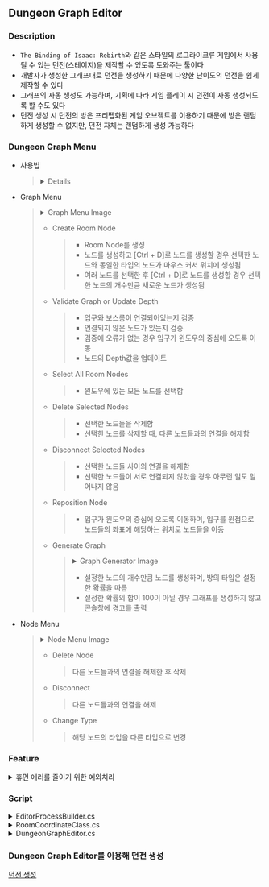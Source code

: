 ## Dungeon Graph Editor
### Description
- `The Binding of Isaac: Rebirth`와 같은 스타일의 로그라이크류 게임에서 사용될 수 있는 던전(스테이지)을 제작할 수 있도록 도와주는 툴이다
- 개발자가 생성한 그래프대로 던전을 생성하기 때문에 다양한 난이도의 던전을 쉽게 제작할 수 있다
- 그래프의 자동 생성도 가능하며, 기획에 따라 게임 플레이 시 던전이 자동 생성되도록 할 수도 있다
- 던전 생성 시 던전의 방은 프리펩화된 게임 오브젝트를 이용하기 때문에 방은 랜덤하게 생성할 수 없지만, 던전 자체는 랜덤하게 생성 가능하다

### Dungeon Graph Menu
- 사용법
  > <details>
  > <summary>Details</summary>
  > 
  > - 빈 공간을 우클릭해 Graph Menu 활성화
  > - 노드를 우클릭해 Node Menu 활성화
  > - 선택되지 않은 노드를 클릭해 노드 선택
  > - 선택된 노드를 클릭해 선택 해제
  > - ESC키를 사용해 선택된 모든 노드 선택 해제
  > - 빈 공간을 드래그해 그래프를 이동
  > - 노드를 드래그해 노드 이동
  > - 노드를 마우스 오른쪽 버튼으로 드래그해 다른 노드와 연결
  > </details>
- Graph Menu
  > <details>
  > <summary>Graph Menu Image</summary>
  > 
  > ![Graph Menu Image](https://raw.githubusercontent.com/xcb00/Portfolios/main/Folder/Resources/DungeonGraphMenuImg1.png)
  > </details>
  > 
  > - Create Room Node
  >   > - Room Node를 생성
  >   > - 노드를 생성하고 [Ctrl + D]로 노드를 생성할 경우 선택한 노드와 동일한 타입의 노드가 마우스 커서 위치에 생성됨
  >   > - 여러 노드를 선택한 후 [Ctrl + D]로 노드를 생성할 경우 선택한 노드의 개수만큼 새로운 노드가 생성됨
  > - Validate Graph or Update Depth
  >   > - 입구와 보스룸이 연결되어있는지 검증
  >   > - 연결되지 않은 노드가 있는지 검증
  >   > - 검증에 오류가 없는 경우 입구가 윈도우의 중심에 오도록 이동
  >   > - 노드의 Depth값을 업데이트
  > - Select All Room Nodes
  >   > - 윈도우에 있는 모든 노드를 선택함
  > - Delete Selected Nodes
  >   > - 선택한 노드들을 삭제함
  >   > - 선택한 노드를 삭제할 때, 다른 노드들과의 연결을 해제함
  > - Disconnect Selected Nodes
  >   > - 선택한 노드들 사이의 연결을 해제함
  >   > - 선택한 노드들이 서로 연결되지 않았을 경우 아무런 일도 일어나지 않음
  > - Reposition Node
  >   > - 입구가 윈도우의 중심에 오도록 이동하며, 입구를 원점으로 노드들의 좌표에 해당하는 위치로 노드들을 이동
  > - Generate Graph  
  >   > <details>
  >   > <summary>Graph Generator Image</summary>
  >   > 
  >   > ![Graph Generator Image](https://raw.githubusercontent.com/xcb00/Portfolios/main/Folder/Resources/DungeonGraphMenuImg3.png)
  >   > </details>
  >   > 
  >   > - 설정한 노드의 개수만큼 노드를 생성하며, 방의 타입은 설정한 확률을 따름
  >   > - 설정한 확률의 합이 100이 아닐 경우 그래프를 생성하지 않고 콘솔창에 경고를 출력
- Node Menu
  > <details>
  > <summary>Node Menu Image</summary>
  > 
  > ![Node Menu Image](https://raw.githubusercontent.com/xcb00/Portfolios/main/Folder/Resources/DungeonGraphMenuImg2.png)
  > </details>
  > 
  > - Delete Node
  >   > 다른 노드들과의 연결을 해제한 후 삭제
  > - Disconnect
  >   > 다른 노드들과의 연결을 해제
  > - Change Type
  >   > 해당 노드의 타입을 다른 타입으로 변경

### Feature

<details>
<summary>휴먼 에러를 줄이기 위한 예외처리</summary>
  
  > - 입구 또는 보스룸을 생성하지 않는 것을 방지하기 위해 첫 번째 노드 생성 시 입구와 보스룸을 자동으로 생성됨
  > - 입구 또는 보스룸을 삭제하는 것을 방지하기 위해 입구와 보스룸이 생성되면 삭제되지 않음
  > - 입구와 보스룸이 연결되지 않는 것을 방지하기 위해 입구와 보스룸이 연결되지 않은 채 에디터창을 닫으면 에러가 출력됨
  > - 생성된 방 중 입구와 연결되지 못한 방이 있다면 경고가 출력됨
  > - 노드간 연결 시 제약조건을 주어 조건에 맞지 않으면 연결되지 않도록 함
  >   > <details>
  >   > <summary>제약조건</summary>
  >   > 
  >   > - 입구는 부모 노드를 가질 수 없음
  >   > - 보스룸은 자식 노드를 가질 수 없음
  >   > - 자식 노드는 중복될 수 없음(이미 자식 노드로 추가한 노드를 자식 노드로 추가할 수 없음)
  >   > - 부모 노드로 한 개의 노드만 가질 수 있음(이미 부모 노드가 있는 노드에 부모 노드를 추가할 수 없음)
  >   > - 자식 노드는 최대 3개 까지만 가능(다른 노드와 상하좌우로 연결될 수 있는 경우 4가지 중, 부모 노드와 연결이 때문에)
  >   > - 연결하려는 노드의 타입이 설정되지 않았을 경우
  >   > - 입구와 연결되지 않은 노드를 부모 노드로 연결할 경우
  >   > - 부모노드의 상하좌우에 다른 노드들이 있는 경우
  >   > - 노드의 깊이가 255를 넘을 경우
  >   > </details>
  > 
  > - 에디터 윈도우를 열 때, 에디터 창의 데이터를 저장하는 스크립터블 오브젝트가 없을 경우 자동 생성
  > - 스크립터블 오브젝트를 자동 생성 시 해당 경로에 해당하는 폴더가 없는 경우 재귀함수를 이용해 폴더 생성(폴더의 경로는 string[]으로 설정)

</details>  

### Script
<details>
<summary>EditorProcessBuilder.cs</summary>

> - Custom Window의 입력을 처리하기 위한 스크립트
> - 빌더 패턴을 사용해 Custom Window에서 사용할 입력을 등록
> - `Dictionary<InputEnum, Action>`을 이용해 키 입력 시 발생할 메소드 관리
>
> <details>
> <summary>How to use</summary>
> 
> ```C#
> EditorInputProcess inputEvent;
> void RegistInputEvent()
> {
>   EditorProcessBuilder builder = new EditorProcesesBuilder();
>   inputEvent = builder.Build();
>   builder.KeyboardEvent(MethodName, EditorKeyboardInput.value);
> }
> void InputProcess(Event _event)
> {
>   EditorKeyboardInput _input = GetKeyboardInput(_event); // Event의 input값에 따라 맞는 EditorKeyboardInput을 반환
>   inputEvent.KeyInput(_input);
> }
> void OnGUI()
> { InputProcess(Event.current); }
> ```
> </details>
> <details>
> <summary>class EditorInputProcess</summary>
> 
> ```C#
> // 휴먼 에러를 줄이기 위해 enum을 Dictionary의 키로 사용
> // 마우스 입력의 경우 상황에 따라 다른 메소드를 호출할 수도 있기 때문에 List로 같은 입력에 여러 메소드를 등록할 수 있도록 함
> public Dictionary<EditorMouseInput, List<Action<Event>>> MouseInputDic;
> public Dictionary<EditorKeyboardInput, Action> KeyboardInputDic;
> public EditorInputProcess()
> {
>    MouseInputDic = new Dictionary<EditorMouseInput, List<Action<Event>>>();
>    KeyboardInputDic = new Dictionary<EditorKeyboardInput, Action>();
> }
> 
> public void KeyInput(EditorKeyboardInput input)
> {
>   try{
>     if(input == EditorKeyboardInput.None) return;
>     // KeyboardInputDic에 input을 키로 가지는 값이 없다면 에러 메시지 출력
>     else if(!KeyboardInputDic.ContainsKey(input)) throw new Exception("KeyNotFoundException");
>     else KeyboardInputDic[input]?.Invoke();
>   } catch(Exception e) { Debug.LogError(e.Message); }
> }
> 
> public void MouseInput(Event _event, EditorMouseInput input, int index) ...
> ```
</details>
</details>

<details>
<summary>RoomCoordinateClass.cs</summary>

> - 에디터창에서 노드를 연결할 때, 노드의 ID와 좌표(coordination)를 저장하는 클래스
> - 게임 내에서 던전을 생성할 때, 좌표를 기반으로 던전이 생성 및 이동
>   > 입구를 원점(0, 0)으로, 플레이어가 위치한 방만 활성화 시킴
> - 노드 ID와 좌표를 한 쌍으로 가지지만, ID로 좌표를 찾거나 좌표로 ID를 찾는 경우 모두 발생하기 때문에 `Dictionary`를 사용하지 않고 `List<struct>`를 사용
>
> <details>
> <summary>struct RoomCoordination</summary>
> 
> ```C#
> public string id;
> public Vector2Int coordination;
> public RoomCoordination(string id, Vector2Int coordination)
> {
>   this.id = id;
>   this.coordination = coordination;
> }
> ```
> </details>
> 
> <details>
> <summary>class RoomCoordinateClass</summary>
> 
> ```C#
> // 노드를 연결할 때, 부모 노드를 가지고 있지 않은 경우 연결할 수 없도록 함
> // 입구는 Root 노드로, 부모 노드를 가질 수 없기 때문에 예외처리를 위해 입구 노드의 ID를 저장
> string entranceID = string.Empty;
> List<RoomCoordination> roomCoordinations;
> public RoomCoordinateClass
> public RoomCoordination(string entranceID)
> {
>   this.entranceID = entranceID;
>   Clear();
> }
> public void Clear()
> {
>   if(roomCoordinations == null) 
>     roomCoordinations = new List<RoomCoordination>();
>   else 
>     roomCoordinations.Clear();
>   roomCoordinations.Add(new RoomCoordination(entranceID, Vector2Int.zero));
> }
> public Vector2Int GetRoomCoordination(string id
> {
>   if(roomCoordinations.Count < 1)
>     return Vector2Int.zero;
>   foreach(RoomCoordination room in roomCoordinations)
>   {
>     if(room.id.Equals(id))
>       return room.coordinatinon;
>   }
>   return Vector2Int.zero;
> }
> public string GetRoomID(Vector2Int coordination)
> {
>   if(roomCoordinations.Count < 1)
>     return string.Empty;
>   foreach(RoomCoordination room in roomCoordinations)
>   {
>     if(room.coordination == coordination)
>       return room.id;
>   }
>   return string.Empty;
> }
> public bool ContainCoordination(Vector2Int coordination)
> {
>   foreach(RoomCoordination room in roomCoordinations)
>   {
>     if(room.coordination == coordination)
>       return true;
>   }
>   return false;
> }
> public bool ContainID(string id)
> {
>   foreach(RoomCoordination room in roomCoordinations)
>   {
>     if(room.id.Equals(id))
>       return true;
>   }
>   return false;
> }
> public void Remove(string id)
> {
>   int idx = -1;
>   for(int i = 0; i 〈 roomCoordinations.Count; i++)
>   {
>     if(roomCoordinations[i].id.Equals(id))
>     {
>       idx = i;
>       break;
>     }
>   }
>   if(idx 〉0)
>     roomCoordinations.RemoveAt(idx);
> }
> public bool AddRoom(string currentID, string childID)
> {
>   Vector2Int current = GetRoomCoordination(currentID);
>   if(current == Vector2.zero && !entranceID.Equals(currentID))
>     return false; // 입구와 연결되지 않은 노드를 부모 노드로 가질 수 없음
>   int count = 0;
>   int startDir = Random.Range(0, 4); // 자식 노드의 좌표를 부여할 때, 규칙성을 없애기 위해 Random 사용
>   for(count = 0; count〈 4; count++)
>   {
>     if(!ContainCoordination(current + GetDirection(startDir + count)))
>       break;
>   }
>   if(count 〉3)
>     return false; // 현재 노드의 상하좌우에 이미 다른 노드가 있어 자식 노드를 추가할 수 없음
>   roomCoordinations.Add(new RoomCoordination(childID, current + GetDirection(startDir + count)));
>   return true;
> }
> Vector2Int GetDirection(int i) 
> {
>   switch (i % 4)
>   {
>     case 0: return Vector2Int.up;
>     case 1: return Vector2Int.right;
>     case 2: return Vector2Int.down;
>     case 3: return Vector2Int.left;
>     default: return Vector2Int.zero;
>   }
> }
> ```
> </details>
</details>

<details>
<summary>DungeonGraphEditor.cs</summary>

> - 커스텀 에디터 창에 그래프를 그리고 저장하는 스크립트
> - `OnGUI`에서 `GUILayout`을 그리고, `Event.current`를 이용해 입력을 처리
>
> 
> <details>
> <summary>Delete Node</summary>
> 
> ```C#
> void DeleteSelectedRoomNode()
> {
>   // 리스트를 반복문을 이용해 탐색할 때, 반복문 안에서 리스트의 값을 생성/삭제 시 오류가 발생할 수 있기 때문에 큐에 삭제할 노드를 추가한 후 반복문 종료 후 일괄삭제
>   Queue<DungeonRoomSO> delete = new Queue<DungeonRoomSO>();
>   foreach(DungeonRoomSO room in graph.roomList)
>   {
>     if (room.isSelected)
>     {
>       // 노드를 먼저 삭제하면 다른 노드들과의 연결을 처리하는 것이 어렵기 때문에 먼저 현재 노드와 연결된 노드들의 연결을 해제
>       if(!string.IsNullOrEmpty(room.parentID))
>         graph.DisconnectNode(room.id, room.parentID, false); 
>       foreach(string childID in room.childrenID)
>         graph.DisconnectNode(room.id, childID, true); 
>       graph.roomCoordinateClass.Remove(room.id);
>       delete.Emqueue(room);
>     }
>   }
> 
>   while(delete.Count 〉0)
>   {
>     DungeonRoomSO deleteRoom = delete.Dequeue();
>     if(deleteRoom.roomType == RoomType.BossRoom) // 삭제하려는 노드가 보스룸일 경우 부모 노드의 ID를 삭제
>     {
>       deleteRoom.parentID = string.Empty;
>       continue;
>     }
>     else if(deleteRoom.roomType == RoomType.Entrance) // 삭제하려는 노드가 입구일 경우 자식 노드들을 삭제
>     {
>       deleteRoom.childrenID.Clear();
>       continue;
>     }
>     
>     graph.roomDictionary.Remove(deleteRoom.id);
>     graph.roomList.Remove(deleteRoom);
>     DestroyImmediate(deleteRoom, true);
>     AssetDatabase.SaveAssets();
>   }
>   graph.roomPositioned = false;
>   UpdateDepth();
> ```
> </details>
> 
> <details>
> <summary>Graph Generate</summary>
> 
> ```C#
> void GenerateGraph()
> {
>   if(graph.roomList.Count 〈 1) // 생성된 노드가 없다면 노드 생성(입구와 보스룸 노드 생성)
>     CreateRoomNode();
> 
>   // 입구와 보스룸 노드를 제외한 모든 노드를 삭제
>   AllSelect(); // graph.roomList에 있는 모든 DungeonRoomSO의 isSelected를 true로 변경
>   DeleteSelectedRoomNodes(); // 선택한 모든 노드 삭제(입구와 보스룸은 삭제되지 않음)
> 
> 
>   roomCount = Random.Range(minRoom, maxRoom + 1); // 생성할 방의 개수를 설정
>   Queue<DungeonRoomSO> rooms = new Queue<DungeonRoomSO>()
>   rooms.Enqueue(graph.roomList[0]);
>   AutoGenerate(rooms);
>   RoomReposition(); 
>   
>   // RoomReposition에서 상하좌우에 이미 노드가 있어 삭제된 노드의 개수만큼 추가
>   int max = maxAttempt; // Graph Generator에서 while문을 반복할 최대 횟수로, while문에서 무한반복 방지
>   rooms.Clear(); // while문 안에서 rooms를 클리어할 경우 새로 생성될 방들이 roomList의 뒷쪽에 있는 방들의 자식들로만 생성됨기 때문에 특정 노드의 깊이만 증가됨
>   int depth = graph.roomList[graph.roomList.Count - 1].depth;
>   while(graph.roomList.Count 〈 roomCount)
>   {
>     if(--max 〈 0) break; // 최대 반복 횟구에 도달하면 while문 종료
>     for(int i = graph.roomList.Count - 1; i 〉0; i--)
>     {
>       if(depth - graph.roomList[i].depth 〉4) break; // depth가 작을수록 상하좌우에 다른 노드들이 있을 경우가 크기 때문에 조건을 주어 성능을 최적화시킴
>       rooms.Enqueue(graph.roomList[i]);
>     }
>     AutoGenerate(rooms);
>     RoomReposition();
>   }
>   ConnectBossRoom();
> }
> 
> void AutoGenerate(Queue<DungeonRoomSO> rooms)
> {
>   graph.roomPositioned = false;
>   while(rooms.Count 〉0)
>   {
>     if(roomCount 〈= graph.roomList.Count) // 노드의 개수가 roomCount와 크거나 같다면 노드 생성을 종료
>       break;
>     DungeonRoomSO current = rooms.Dequeue();
>     if(CreateChild(current)) // 현재 노드에 자식 노드를 추가한 경우 true
>     {
>       foreach(string childID in current.childrenID)
>         rooms.Enqueue(graph.GetRoomNode(childID)); 
>     }
>   }
> }
> 
> bool CreateChild(DungeonRoomSO room)
> {
>   if(room.childrenID.Count > 0)
>     return false;
>   for(int i = 0; i 〈 3; i++)
>   {
>     RoomType type = GetRandomRoomType(); // GraphGenerator에서 설정한 RoomType 확률에 따라 랜덤하게 RoomType 반환
>     if(type == RoomType.None) break;
>     CreateRoom(type, room);
>   }
> 
>   if(room.childrenID.Count 〈 1) // GetRandomRoomType이 모두 RoomType.None을 반환해 자식을 추가하지 못한 경우 SmallRoom 타입을 자식으로 추가
>     CreateRoom(RoomType.SmallRoom, room);
>   return true;
> }
> 
> void CreateRoom(RoomType roomType, DungeonRoomSO currentRoom)
> {
>   DungeonRoomSO child = ScriptableObject.CreateInstance<DungeonRoomSO>(); // 스크립터블 오브젝트 생성
>   graph.roomList.Add(child);
>   // nodeRect : 에디터 창에 그릴 노드의 Rect 정보로, new Rect(Vector2.zero, nodeSize)
>   // graph : 에디터 창에 활성화되어있는 DungeonGraphSO
>   child.Initialise(nodeRect, roomType, graph);
>   
>   // graph.roomList에 추가한 DungeonRoomSO를 graph.roomDictionary에도 추가
>   // nodeID를 이용해 DugeonRoomSO에 쉽게 접근할 수 있도록 Dictionary<string, DungeonRoomSO>를 사용
>   graph.AddLastRoomOfListToDictionary(); 
>   
>   if(currentRoom.AddChildID(child.id))
>     child.AddParentID(currentRoom.id);
>   AssetDatabase.AddObjectToAsset(child, graph;
>   AssetDatabase.SaveAssets();
> }
> 
> void ConnectBossRoom()
> {
>   for(int i = graph.roomList.Count - 1; i 〉=0; i--)
>   {
>     if(graph.roomList[i].childrenID.Count 〉2) continue;
>     
>     DungeonRoomSO room = graph.roomList[i];
>     if(room.AddChildID(graph.roomList[1].id))
>     {  
>       graph.roomList[1].AddParentID(room.id);
>       break;
>     }
>   }
> 
>   Vector2Int coordinate = graph.roomCoordinateClass.GetRoomCoordinate(graph.roomList[1].id);
>   // center : 커스텀 윈도우의 중심
>   graph.roomList[1].rect.position = new Vector2(nodeSize.x * coordinate.x + 50f, nodeSize.y * -coordinate.y + 50f) + center; 
>   GUI.changed = true;
> }
> ```
> </details>
> 
> <details>
> <summary>Node Coordinate</summary>
> 
> ```C#
> void RepositionRoom()
> {
>   if(graph.roomList.Count 〈 1)
>     return;
>   UpdateDepth(); // Node의 Depth값을 갱신
>   RoomReposition();
>   
>   if(!connectBossRoom) // 보스룸이 입구와 연결되지 않았을 경우 보스룸을 입구의 위치로 이동
>     graph.roomList[1].rect.position = graph.roomList[0].rect.position + Vector2.one * 50f;
> }
> 
> void RoomReposition()
> {
>   // graph에 변화가 없는 경우 node들을 coordination에 맞춰 이동
>   if(graph.roomPositioned)
>   {
>     MoveRoomNode();
>     return;
>   }
> 
>   ResetSelect(); // 선택되어 있는 노드들을 선택 해제함
>   Queue<DungeonRoomSO> rooms = new Queue<DunteonRoomSO>();
>   graph.roomCoordinateClass.Clear();
>   
>   while(rooms.Count 〉0)
>   {
>     DungeonRoomSO current = rooms.Dequeue();
>     foreach(string childID in current.childrenID)
>     {
>       if(graph.roomCoordinateClass.AddRoom(current.id, childID)) // current 노드에 자식 노드를 추가할 수 있디면 추가
>         rooms.Enqueue(graph.GetRoomNode(childID));
>       else 
>         SelectChildren(childID); // current 노드에 자식 노드를 추가할 수 없다면 현재 노드와 연결된 모든 자식 노드를 삭제를 위해 isSelected를 true로 변경
>     }
>   }
>   DeleteSelectedRoomNodes();
>   DeleteDisconnectRoom(); // 연결되지 않은 모든 노드들을 삭제함
>   MoveRoomNode(); // 에디터 윈도우의 원점을 (0, 0)으로 node의 coordination에 따라 node를 이동
> }
> ```
> </details>
</details>


### Dungeon Graph Editor를 이용해 던전 생성
[던전 생성]("www.naver.com")


